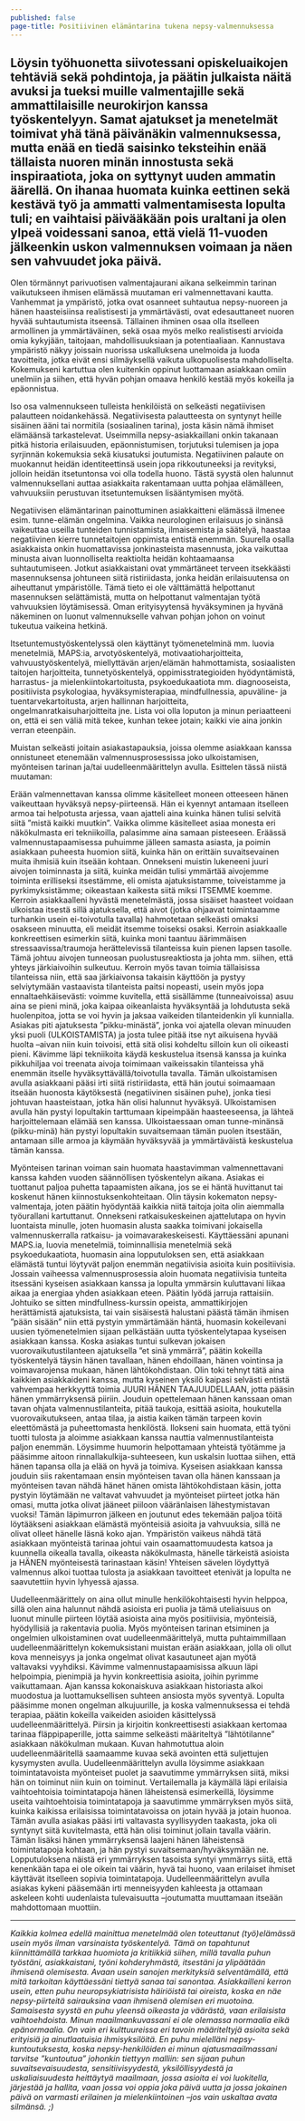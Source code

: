 ```yaml
---
published: false
page-title: Positiivinen elämäntarina tukena nepsy-valmennuksessa
---
```

## Löysin työhuonetta siivotessani opiskeluaikojen tehtäviä sekä pohdintoja, ja päätin julkaista näitä avuksi ja tueksi muille valmentajille sekä ammattilaisille neurokirjon kanssa työskentelyyn. Samat ajatukset ja menetelmät toimivat yhä tänä päivänäkin valmennuksessa, mutta enää en tiedä saisinko teksteihin enää tällaista nuoren minän innostusta sekä inspiraatiota, joka on syttynyt uuden ammatin äärellä. On ihanaa huomata kuinka eettinen sekä kestävä työ ja ammatti valmentamisesta lopulta tuli; en vaihtaisi päivääkään pois uraltani ja olen ylpeä voidessani sanoa, että vielä 11-vuoden jälkeenkin uskon valmennuksen voimaan ja näen sen vahvuudet joka päivä. 


Olen törmännyt parivuotisen valmentajaurani aikana selkeimmin tarinan vaikutukseen ihmisen elämässä muutaman eri valmennettavani kautta. Vanhemmat ja ympäristö, jotka ovat osanneet suhtautua nepsy-nuoreen ja hänen haasteisiinsa realistisesti ja ymmärtävästi, ovat edesauttaneet nuoren hyvää suhtautumista itseensä. Tällainen ihminen osaa olla itselleen armollinen ja ymmärtäväinen, sekä osaa myös melko realistisesti arvioida omia kykyjään, taitojaan, mahdollisuuksiaan ja potentiaaliaan. Kannustava ympäristö näkyy joissain nuorissa uskalluksena unelmoida ja luoda tavoitteita, jotka eivät ensi silmäyksellä vaikuta ulkopuolisesta mahdolliselta. Kokemukseni kartuttua olen kuitenkin oppinut luottamaan asiakkaan omiin unelmiin ja siihen, että hyvän pohjan omaava henkilö kestää myös kokeilla ja epäonnistua.

Iso osa valmennukseen tulleista henkilöistä on selkeästi negatiivisen palautteen noidankehässä. Negatiivisesta palautteesta on syntynyt heille sisäinen ääni tai normitila (sosiaalinen tarina), josta käsin nämä ihmiset elämäänsä tarkastelevat. Useimmilla nepsy-asiakkaillani onkin takanaan pitkä historia erilaisuuden, epäonnistumisen, torjutuksi tulemisen ja jopa syrjinnän kokemuksia sekä kiusatuksi joutumista. Negatiivinen palaute on muokannut heidän identiteettinsä usein jopa rikkoutuneeksi ja revityksi, jolloin heidän itsetuntonsa voi olla todella huono. Tästä syystä olen halunnut valmennuksellani auttaa asiakkaita rakentamaan uutta pohjaa elämälleen, vahvuuksiin perustuvan itsetuntemuksen lisääntymisen myötä.

Negatiivisen elämäntarinan painottuminen asiakkaitteni elämässä ilmenee esim. tunne-elämän ongelmina. Vaikka neurologinen erilaisuus jo sinänsä vaikeuttaa useilla tunteiden tunnistamista, ilmaisemista ja säätelyä, haastaa negatiivinen kierre tunnetaitojen oppimista entistä enemmän. Suurella osalla asiakkaista onkin huomattavissa jonkinasteista masennusta, joka vaikuttaa minusta aivan luonnolliselta reaktiolta heidän kohtaamaansa suhtautumiseen. Jotkut asiakkaistani ovat ymmärtäneet terveen itsekkäästi masennuksensa johtuneen siitä ristiriidasta, jonka heidän erilaisuutensa on aiheuttanut ympäristölle. Tämä tieto ei ole välttämättä helpottanut masennuksen selättämistä, mutta on helpottanut valmentajan työtä vahvuuksien löytämisessä. Oman erityisyytensä hyväksyminen ja hyvänä näkeminen on luonut valmennukselle vahvan pohjan johon on voinut tukeutua vaikeina hetkinä.

Itsetuntemustyöskentelyssä olen käyttänyt työmenetelminä mm. luovia menetelmiä, MAPS:ia, arvotyöskentelyä, motivaatioharjoitteita, vahvuustyöskentelyä, miellyttävän arjen/elämän hahmottamista, sosiaalisten taitojen harjoitteita, tunnetyöskentelyä, oppimisstrategioiden hyödyntämistä, harrastus- ja mielenkiintokartoitusta, psykoedukaatiota mm. diagnooseista, positiivista psykologiaa, hyväksymisterapiaa, mindfullnessia, apuväline- ja tuentarvekartoitusta, arjen hallinnan harjoitteita, ongelmanratkaisuharjoitteita jne. Lista voi olla loputon ja minun periaatteeni on, että ei sen väliä mitä tekee, kunhan tekee jotain; kaikki vie aina jonkin verran eteenpäin.

Muistan selkeästi joitain asiakastapauksia, joissa olemme asiakkaan kanssa onnistuneet etenemään valmennusprosessissa joko ulkoistamisen, myönteisen tarinan ja/tai uudelleenmäärittelyn avulla. Esittelen tässä niistä muutaman:

Erään valmennettavan kanssa olimme käsitelleet moneen otteeseen hänen vaikeuttaan hyväksyä nepsy-piirteensä. Hän ei kyennyt antamaan itselleen armoa tai helpotusta arjessa, vaan ajatteli aina kuinka hänen tulisi selvitä siitä ”mistä kaikki muutkin”. Vaikka olimme käsitelleet asiaa monesta eri näkökulmasta eri tekniikoilla, palasimme aina samaan pisteeseen. Eräässä valmennustapaamisessa puhuimme jälleen samasta asiasta, ja poimin asiakkaan puheesta huomion siitä, kuinka hän on erittäin suvaitsevainen muita ihmisiä kuin itseään kohtaan. Onnekseni muistin lukeneeni juuri aivojen toiminnasta ja siitä, kuinka meidän tulisi ymmärtää aivojemme toiminta erilliseksi itsestämme, eli omista ajatuksistamme, toiveistamme ja pyrkimyksistämme; oikeastaan kaikesta siitä miksi ITSEMME koemme. Kerroin asiakkaalleni hyvästä menetelmästä, jossa sisäiset haasteet voidaan ulkoistaa itsestä sillä ajatuksella, että aivot (jotka ohjaavat toimintaamme turhankin usein ei-toivotulla tavalla) hahmotetaan selkeästi omaksi osakseen minuutta, eli meidät itsemme toiseksi osaksi. Kerroin asiakkaalle konkreettisen esimerkin siitä, kuinka moni taantuu äärimmäisen stressaavissa/traumoja herättelevissä tilanteissa kuin pienen lapsen tasolle. Tämä johtuu aivojen tunneosan puolustusreaktiosta ja johta mm. siihen, että yhteys järkiaivoihin sulkeutuu. Kerroin myös tavan toimia tällaisissa tilanteissa niin, että saa järkiaivonsa takaisin käyttöön ja pystyy selviytymään vastaavista tilanteista paitsi nopeasti, usein myös jopa ennaltaehkäisevästi: voimme kuvitella, että sisällämme (tunneaivoissa) asuu aina se pieni minä, joka kaipaa oikeanlaista hyväksyntää ja lohdutusta sekä huolenpitoa, jotta se voi hyvin ja jaksaa vaikeiden tilanteidenkin yli kunnialla. Asiakas piti ajatuksesta ”pikku-minästä”, jonka voi ajatella olevan minuuden yksi puoli (ULKOISTAMISTA) ja josta tulee pitää itse nyt aikuisena hyvää huolta –aivan niin kuin toivoisi, että sitä olisi kohdeltu silloin kun oli oikeasti pieni. Kävimme läpi tekniikoita käydä keskustelua itsensä kanssa ja kuinka pikkuhiljaa voi treenata aivoja toimimaan vaikeissakin tilanteissa yhä enemmän itselle hyväksyttävällä/toivotulla tavalla. Tämän ulkoistamisen avulla asiakkaani pääsi irti siitä ristiriidasta, että hän joutui soimaamaan itseään huonosta käytöksestä (negatiivinen sisäinen puhe), jonka tiesi johtuvan haasteistaan, jotka hän olisi halunnut hyväksyä. Ulkoistamisen avulla hän pystyi lopultakin tarttumaan kipeimpään haasteeseensa, ja lähteä harjoittelemaan elämää sen kanssa. Ulkoistaessaan oman tunne-minänsä (pikku-minä) hän pystyi lopultakin suvaitsemaan tämän puolen itsestään, antamaan sille armoa ja käymään hyväksyvää ja ymmärtäväistä keskustelua tämän kanssa.

Myönteisen tarinan voiman sain huomata haastavimman valmennettavani kanssa kahden vuoden säännöllisen työskentelyn aikana. Asiakas ei tuottanut paljoa puhetta tapaamisten aikana, jos se ei häntä huvittanut tai koskenut hänen kiinnostuksenkohteitaan. Olin täysin kokematon nepsy-valmentaja, joten päätin hyödyntää kaikkia niitä taitoja joita olin aiemmalla työurallani kartuttanut. Onnekseni ratkaisukeskeinen ajattelutapa on hyvin luontaista minulle, joten huomasin alusta saakka toimivani jokaisella valmennuskerralla ratkaisu- ja voimavarakeskeisesti. Käyttäessäni apunani MAPS.ia, luovia menetelmiä, toiminnallisia menetelmiä sekä psykoedukaatiota, huomasin aina lopputuloksen sen, että asiakkaan elämästä tuntui löytyvät paljon enemmän negatiivisia asioita kuin positiivisia. Jossain vaiheessa valmennusprosessia aloin huomata negatiivisia tunteita itsessäni kyseisen asiakkaan kanssa ja lopulta ymmärsin kuluttavani liikaa aikaa ja energiaa yhden asiakkaan eteen. Päätin lyödä jarruja rattaisiin. Johtuiko se sitten mindfullness-kurssin opeista, ammattikirjojen herättämistä ajatuksista, tai vain sisäisestä halustani päästä tämän ihmisen ”pään sisään” niin että pystyin ymmärtämään häntä, huomasin kokeilevani uusien työmenetelmien sijaan pelkästään uutta työskentelytapaa kyseisen asiakkaan kanssa. Koska asiakas tuntui sulkevan jokaisen vuorovaikutustilanteen ajatuksella ”et sinä ymmärrä”, päätin kokeilla työskentelyä täysin hänen tavallaan, hänen ehdoillaan, hänen vointinsa ja voimavarojensa mukaan, hänen lähtökohdistaan. Olin toki tehnyt tätä aina kaikkien asiakkaideni kanssa, mutta kyseinen yksilö kaipasi selvästi entistä vahvempaa herkkyyttä toimia JUURI HÄNEN TAAJUUDELLAAN, jotta pääsin hänen ymmärryksensä piiriin. Jouduin opettelemaan hänen kanssaan oman tavan ohjata valmennustilanteita, pitää taukoja, esittää asioita, houkutella vuorovaikutukseen, antaa tilaa, ja aistia kaiken tämän tarpeen kovin eleettömästä ja puheettomasta henkilöstä. Ilokseni sain huomata, että työni tuotti tulosta ja aloimme asiakkaan kanssa nauttia valmennustilanteista paljon enemmän. Löysimme huumorin helpottamaan yhteistä työtämme ja pääsimme aitoon rinnallakulkija-suhteeseen, kun uskalsin luottaa siihen, että hänen tapansa olla ja elää on hyvä ja toimiva. Kyseisen asiakkaan kanssa jouduin siis rakentamaan ensin myönteisen tavan olla hänen kanssaan ja myönteisen tavan nähdä hänet hänen omista lähtökohdistaan käsin, jotta pystyin löytämään ne valtavat vahvuudet ja myönteiset piirteet jotka hän omasi, mutta jotka olivat jääneet piiloon vääränlaisen lähestymistavan vuoksi! Tämän läpimurron jälkeen en joutunut edes tekemään paljoa töitä löytääkseni asiakkaan elämästä myönteisiä asioita ja vahvuuksia, sillä ne olivat olleet hänelle läsnä koko ajan. Ympäristön vaikeus nähdä tätä asiakkaan myönteistä tarinaa johtui vain osaamattomuudesta katsoa ja kuunnella oikealla tavalla, oikeasta näkökulmasta, hänelle tärkeistä asioista ja HÄNEN myönteisestä tarinastaan käsin! Yhteisen sävelen löydyttyä valmennus alkoi tuottaa tulosta ja asiakkaan tavoitteet etenivät ja lopulta ne saavutettiin hyvin lyhyessä ajassa.

Uudelleenmäärittely on aina ollut minulle henkilökohtaisesti hyvin helppoa, sillä olen aina halunnut nähdä asioista eri puolia ja tämä uteliaisuus on luonut minulle piirteen löytää asioista aina myös positiivisia, myönteisiä, hyödyllisiä ja rakentavia puolia. Myös myönteisen tarinan etsiminen ja ongelmien ulkoistaminen ovat uudelleenmäärittelyä, mutta puhtaimmillaan uudelleenmäärittelyn kokemuksistani muistan erään asiakkaan, jolla oli ollut kova menneisyys ja jonka ongelmat olivat kasautuneet ajan myötä valtavaksi vyyhdiksi. Kävimme valmennustapaamisissa alkuun läpi helpoimpia, pienimpiä ja hyvin konkreettisia asioita, joihin pyrimme vaikuttamaan. Ajan kanssa kokonaiskuva asiakkaan historiasta alkoi muodostua ja luottamuksellisen suhteen ansiosta myös syventyä. Lopulta pääsimme monen ongelman alkujuurille, ja koska valmennuksessa ei tehdä terapiaa, päätin kokeilla vaikeiden asioiden käsittelyssä uudelleenmäärittelyä. Piirsin ja kirjoitin konkreettisesti asiakkaan kertomaa tarinaa fläppipaperille, jotta saimme selkeästi määriteltyä ”lähtötilanne” asiakkaan näkökulman mukaan. Kuvan hahmotuttua aloin uudelleenmääritellä saamaamme kuvaa sekä avointen että suljettujen kysymysten avulla. Uudelleenmäärittelyn avulla löysimme asiakkaan toimintatavoista myönteiset puolet ja saavutimme ymmärryksen siitä, miksi hän on toiminut niin kuin on toiminut. Vertailemalla ja käymällä läpi erilaisia vaihtoehtoisia toimintatapoja hänen läheistensä esimerkeillä, löysimme useita vaihtoehtoisia toimintatapoja ja saavutimme ymmärryksen myös siitä, kuinka kaikissa erilaisissa toimintatavoissa on jotain hyvää ja jotain huonoa. Tämän avulla asiakas pääsi irti valtavasta syyllisyyden taakasta, joka oli syntynyt siitä kuvitelmasta, että hän olisi toiminut jollain tavalla väärin. Tämän lisäksi hänen ymmärryksensä laajeni hänen läheistensä toimintatapoja kohtaan, ja hän pystyi suvaitsemaan/hyväksymään ne. Lopputuloksena näistä eri ymmärryksen tasoista syntyi ymmärrys siitä, että kenenkään tapa ei ole oikein tai väärin, hyvä tai huono, vaan erilaiset ihmiset käyttävät itselleen sopivia toimintatapoja. Uudelleenmäärittelyn avulla asiakas kykeni pääsemään irti menneisyyden kahleesta ja ottamaan askeleen kohti uudenlaista tulevaisuutta –joutumatta muuttamaan itseään mahdottomaan muottiin.

---

_Kaikkia kolmea edellä mainittua menetelmää olen toteuttanut (työ)elämässä usein myös ilman varsinaista työskentelyä. Tämä on tapahtunut kiinnittämällä tarkkaa huomiota ja kritiikkiä siihen, millä tavalla puhun työstäni, asiakkaistani, työni kohderyhmästä, itsestäni ja ylipäätään ihmisenä olemisesta. Avaan usein sanojen merkityksiä selventämällä, että mitä tarkoitan käyttäessäni tiettyä sanaa tai sanontaa. Asiakkailleni kerron usein, etten puhu neuropsykiatrisista häiriöistä tai oireista, koska en näe nepsy-piirteitä sairauksina vaan ihmisenä olemisen eri muotoina. Samaisesta syystä en puhu yleensä oikeasta ja väärästä, vaan erilaisista vaihtoehdoista. Minun maailmankuvassani ei ole olemassa normaalia eikä epänormaalia. On vain eri kulttuureissa eri tavoin määriteltyjä asioita sekä erityisiä ja ainutlaatuisia ihmisyksilöitä. En puhu mielelläni nepsy-kuntoutuksesta, koska nepsy-henkilöiden ei minun ajatusmaailmassani tarvitse ”kuntoutua” johonkin tiettyyn malliin: sen sijaan puhun suvaitsevaisuudesta, sensitiivisyydestä, yksilöllisyydestä ja uskaliaisuudesta heittäytyä maailmaan, jossa asioita ei voi luokitella, järjestää ja hallita, vaan jossa voi oppia joka päivä uutta ja jossa jokainen päivä on varmasti erilainen ja mielenkiintoinen –jos vain uskaltaa avata silmänsä. ;)_


